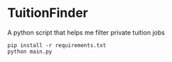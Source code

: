 # TuitionFinder
A python script that helps me filter private tuition jobs

```
pip install -r requirements.txt
python main.py
```
